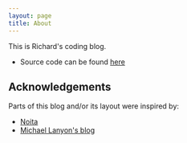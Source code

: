 ```yaml
---
layout: page
title: About
---
```

This is Richard's coding blog.

* Source code can be found [here][1]

## Acknowledgements

Parts of this blog and/or its layout were inspired by:

* [Noita][2]
* [Michael Lanyon's blog][3]

[1]: https://github.com/rcook/rcook.github.io
[2]: https://github.com/penibelst/jekyll-noita
[3]: http://blog.lanyonm.org/

